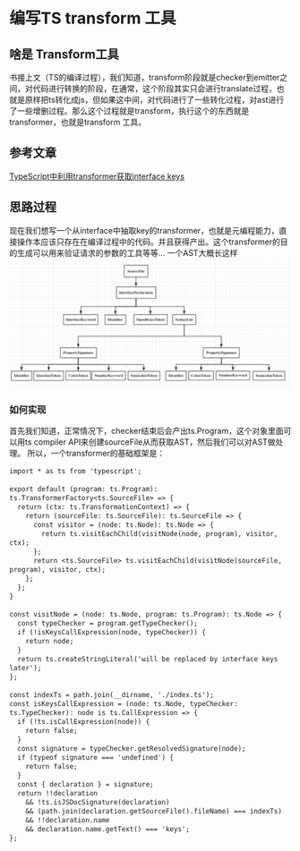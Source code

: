 # 编写TS transform 工具
## 啥是 Transform工具
书接上文（TS的编译过程），我们知道，transform阶段就是checker到emitter之间，对代码进行转换的阶段，在通常，这个阶段其实只会进行translate过程，也就是原样把ts转化成js，但如果这中间，对代码进行了一些转化过程，对ast进行了一些增删过程。那么这个过程就是transform，执行这个的东西就是transformer，也就是transform 工具。
## 参考文章
[TypeScript中利用transformer获取interface keys](https://nullcc.github.io/2019/07/18/TypeScript%E4%B8%AD%E5%88%A9%E7%94%A8transformer%E8%8E%B7%E5%8F%96interface%20keys/)
## 思路过程
现在我们想写一个从interface中抽取key的transformer，也就是元编程能力，直接操作本应该只存在在编译过程中的代码。并且获得产出。这个transformer的目的生成可以用来验证请求的参数的工具等等...
一个AST大概长这样
![](media/15830889614811/15838608649089.jpg)

### 如何实现
首先我们知道，正常情况下，checker结束后会产出ts.Program，这个对象里面可以用ts compiler API来创建sourceFile从而获取AST，然后我们可以对AST做处理。
所以，一个transformer的基础框架是：
```TS
import * as ts from 'typescript';

export default (program: ts.Program): ts.TransformerFactory<ts.SourceFile> => {
  return (ctx: ts.TransformationContext) => {
    return (sourceFile: ts.SourceFile): ts.SourceFile => {
      const visitor = (node: ts.Node): ts.Node => {
        return ts.visitEachChild(visitNode(node, program), visitor, ctx);
      };
      return <ts.SourceFile> ts.visitEachChild(visitNode(sourceFile, program), visitor, ctx);
    };
  };
}

const visitNode = (node: ts.Node, program: ts.Program): ts.Node => {
  const typeChecker = program.getTypeChecker();
  if (!isKeysCallExpression(node, typeChecker)) {
    return node;
  }
  return ts.createStringLiteral('will be replaced by interface keys later');
};

const indexTs = path.join(__dirname, './index.ts');
const isKeysCallExpression = (node: ts.Node, typeChecker: ts.TypeChecker): node is ts.CallExpression => {
  if (!ts.isCallExpression(node)) {
    return false;
  }
  const signature = typeChecker.getResolvedSignature(node);
  if (typeof signature === 'undefined') {
    return false;
  }
  const { declaration } = signature;
  return !!declaration
    && !ts.isJSDocSignature(declaration)
    && (path.join(declaration.getSourceFile().fileName) === indexTs)
    && !!declaration.name
    && declaration.name.getText() === 'keys';
};
```